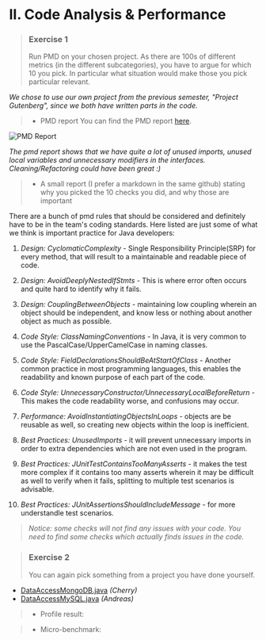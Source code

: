 # II. Code Analysis & Performance

> ### Exercise 1
> Run PMD on your chosen project.
> As there are 100s of different metrics (in the different subcategories), you have to argue for which 10 you pick. In particular what situation would make those you pick particular relevant. 

_We chose to use our own project from the previous semester, "Project Gutenberg", since we both have written parts in the code._

> - PMD report
You can find the PMD report [here](https://github.com/cph-cs241/UFO_Compilation/tree/master/II.%20Code%20Analysis/PMD%20Result).  

![PMD Report](https://user-images.githubusercontent.com/16150075/46692604-09bd3680-cc08-11e8-882d-78f2ae3de33a.png)

_The pmd report shows that we have quite a lot of unused imports, unused local variables and unnecessary modifiers in the interfaces. Cleaning/Refactoring could have been great :)_

> - A small report (I prefer a markdown in the same github) stating why you picked the 10 checks you did, and why those are important

There are a bunch of pmd rules that should be considered and definitely have to be in the team's coding standards. Here listed are just some of what we think is important practice for Java developers:
1. _Design: CyclomaticComplexity_ - Single Responsibility Principle(SRP) for every method, that will result to a maintainable and readable piece of code. 

2. _Design: AvoidDeeplyNestedIfStmts_ - This is where error often occurs and quite hard to identify why it fails.

3. _Design: CouplingBetweenObjects_ - maintaining low coupling wherein an object should be independent, and know less or nothing about another object as much as possible.

4. _Code Style: ClassNamingConventions_ - In Java, it is very common to use the PascalCase/UpperCamelCase in naming classes.

5. _Code Style: FieldDeclarationsShouldBeAtStartOfClass_ - Another common practice in most programming languages, this enables the readability and known purpose of each part of the code.

6. _Code Style: UnnecessaryConstructor/UnnecessaryLocalBeforeReturn_ - This makes the code readability worse, and confusions may occur.

7. _Performance: AvoidInstantiatingObjectsInLoops_ - objects are be reusable as well, so creating new objects within the loop is inefficient.

8. _Best Practices: UnusedImports_ - it will prevent unnecessary imports in order to extra dependencies which are not even used in the program.

9. _Best Practices: JUnitTestContainsTooManyAsserts_ - it makes the test more complex if it contains too many asserts wherein it may be difficult as well to verify when it fails, splitting to multiple test scenarios is advisable. 

10. _Best Practices: JUnitAssertionsShouldIncludeMessage_ - for more understandle test scenarios.

> _Notice: some checks will not find any issues with your code. You need to find some checks which actually finds issues in the code._

> ### Exercise 2
> You can again pick something from a project you have done yourself.
- [DataAccessMongoDB.java](https://github.com/cph-cs241/UFO_Compilation/blob/master/II.%20Code%20Analysis/ProjectGutenberg_G9/src/main/java/data/DataAccessMongoDB.java) _(Cherry)_
- [DataAccessMySQL.java](https://github.com/cph-cs241/UFO_Compilation/blob/master/II.%20Code%20Analysis/ProjectGutenberg_G9/src/main/java/data/DBConnectorMySQL.java) _(Andreas)_

> - Profile result:



> - Micro-benchmark:
